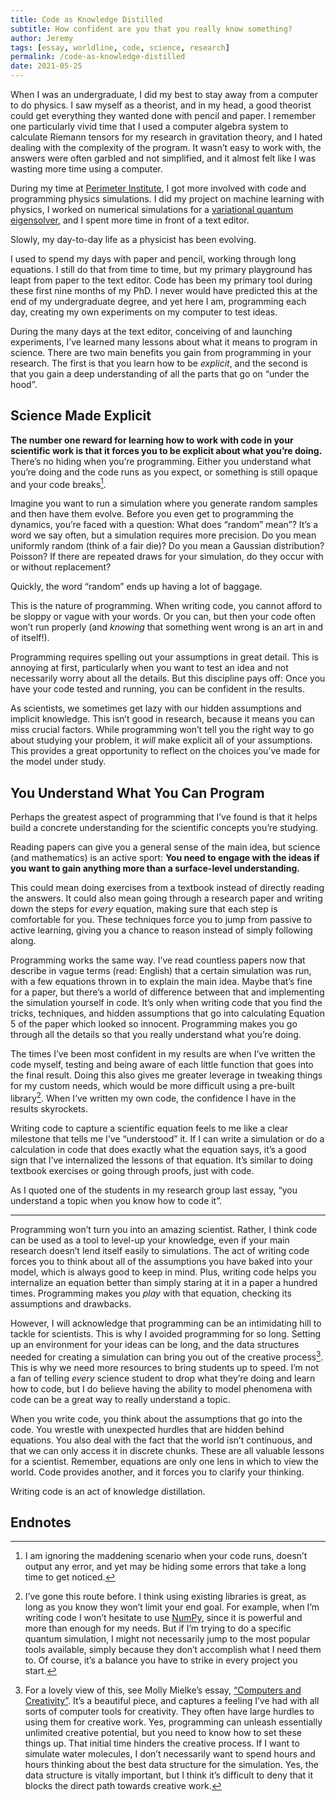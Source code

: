 ```yaml
---
title: Code as Knowledge Distilled
subtitle: How confident are you that you really know something?
author: Jeremy
tags: [essay, worldline, code, science, research]
permalink: /code-as-knowledge-distilled
date: 2021-05-25
---
```


When I was an undergraduate, I did my best to stay away from a computer to do physics. I saw myself as a theorist, and in my head, a good theorist could get everything they wanted done with pencil and paper. I remember one particularly vivid time that I used a computer algebra system to calculate Riemann tensors for my research in gravitation theory, and I hated dealing with the complexity of the program. It wasn’t easy to work with, the answers were often garbled and not simplified, and it almost felt like I was wasting more time using a computer.

During my time at [Perimeter Institute](https://cotejer.github.io/psion), I got more involved with code and programming physics simulations. I did my project on machine learning with physics, I worked on numerical simulations for a [variational quantum eigensolver](https://www.mustythoughts.com/variational-quantum-eigensolver-explained), and I spent more time in front of a text editor.

Slowly, my day-to-day life as a physicist has been evolving.

I used to spend my days with paper and pencil, working through long equations. I still do that from time to time, but my primary playground has leapt from paper to the text editor. Code has been my primary tool during these first nine months of my PhD. I never would have predicted this at the end of my undergraduate degree, and yet here I am, programming each day, creating my own experiments on my computer to test ideas.

During the many days at the text editor, conceiving of and launching experiments, I’ve learned many lessons about what it means to program in science. There are two main benefits you gain from programming in your research. The first is that you learn how to be *explicit*, and the second is that you gain a deep understanding of all the parts that go on “under the hood”. 

## Science Made Explicit

**The number one reward for learning how to work with code in your scientific work is that it forces you to be explicit about what you’re doing.** There’s no hiding when you’re programming. Either you understand what you’re doing and the code runs as you expect, or something is still opaque and your code breaks[^1].

Imagine you want to run a simulation where you generate random samples and then have them evolve. Before you even get to programming the dynamics, you’re faced with a question: What does “random” mean”? It’s a word we say often, but a simulation requires more precision. Do you mean uniformly random (think of a fair die)? Do you mean a Gaussian distribution? Poisson? If there are repeated draws for your simulation, do they occur with or without replacement?

Quickly, the word “random” ends up having a lot of baggage.

This is the nature of programming. When writing code, you cannot afford to be sloppy or vague with your words. Or you can, but then your code often won’t run properly (and *knowing* that something went wrong is an art in and of itself!).

Programming requires spelling out your assumptions in great detail. This is annoying at first, particularly when you want to test an idea and not necessarily worry about all the details. But this discipline pays off: Once you have your code tested and running, you can be confident in the results.

As scientists, we sometimes get lazy with our hidden assumptions and implicit knowledge. This isn’t good in research, because it means you can miss crucial factors. While programming won’t tell you the right way to go about studying your problem, it *will* make explicit all of your assumptions. This provides a great opportunity to reflect on the choices you’ve made for the model under study.

## You Understand What You Can Program

Perhaps the greatest aspect of programming that I’ve found is that it helps build a concrete understanding for the scientific concepts you’re studying.

Reading papers can give you a general sense of the main idea, but science (and mathematics) is an active sport: **You need to engage with the ideas if you want to gain anything more than a surface-level understanding.**

This could mean doing exercises from a textbook instead of directly reading the answers. It could also mean going through a research paper and writing down the steps for *every* equation, making sure that each step is comfortable for you. These techniques force you to jump from passive to active learning, giving you a chance to reason instead of simply following along.

Programming works the same way. I’ve read countless papers now that describe in vague terms (read: English) that a certain simulation was run, with a few equations thrown in to explain the main idea. Maybe that’s fine for a paper, but there’s a world of difference between that and implementing the simulation yourself in code. It’s only when writing code that you find the tricks, techniques, and hidden assumptions that go into calculating Equation 5 of the paper which looked so innocent. Programming makes you go through all the details so that you really understand what you’re doing.

The times I’ve been most confident in my results are when I’ve written the code myself, testing and being aware of each little function that goes into the final result. Doing this also gives me greater leverage in tweaking things for my custom needs, which would be more difficult using a pre-built library[^2]. When I’ve written my own code, the confidence I have in the results skyrockets.

Writing code to capture a scientific equation feels to me like a clear milestone that tells me I’ve “understood” it. If I can write a simulation or do a calculation in code that does exactly what the equation says, it’s a good sign that I’ve internalized the lessons of that equation. It’s similar to doing textbook exercises or going through proofs, just with code.

As I quoted one of the students in my research group last essay, “you understand a topic when you know how to code it”.

---

Programming won’t turn you into an amazing scientist. Rather, I think code can be used as a tool to level-up your knowledge, even if your main research doesn’t lend itself easily to simulations. The act of writing code forces you to think about all of the assumptions you have baked into your model, which is always good to keep in mind. Plus, writing code helps you internalize an equation better than simply staring at it in a paper a hundred times. Programming makes you *play* with that equation, checking its assumptions and drawbacks.

However, I will acknowledge that programming can be an intimidating hill to tackle for scientists. This is why I avoided programming for so long. Setting up an environment for your ideas can be long, and the data structures needed for creating a simulation can bring you out of the creative process[^3]. This is why we need more resources to bring students up to speed. I’m not a fan of telling *every* science student to drop what they’re doing and learn how to code, but I do believe having the ability to model phenomena with code can be a great way to really understand a topic.

When you write code, you think about the assumptions that go into the code. You wrestle with unexpected hurdles that are hidden behind equations. You also deal with the fact that the world isn’t continuous, and that we can only access it in discrete chunks. These are all valuable lessons for a scientist. Remember, equations are only one lens in which to view the world. Code provides another, and it forces you to clarify your thinking.

Writing code is an act of knowledge distillation.

## Endnotes

[^1]: I am ignoring the maddening scenario when your code runs, doesn’t output any error, and yet may be hiding some errors that take a long time to get noticed.
[^2]: I’ve gone this route before. I think using existing libraries is great, as long as you know they won’t limit your end goal. For example, when I’m writing code I won’t hesitate to use [NumPy](https://numpy.org/), since it is powerful and more than enough for my needs. But if I’m trying to do a specific quantum simulation, I might not necessarily jump to the most popular tools available, simply because they don’t accomplish what I need them to. Of course, it’s a balance you have to strike in every project you start.
[^3]: For a lovely view of this, see Molly Mielke’s essay, [“Computers and Creativity”](https://www.mollymielke.com/cc). It’s a beautiful piece, and captures a feeling I’ve had with all sorts of computer tools for creativity. They often have large hurdles to using them for creative work. Yes, programming can unleash essentially unlimited creative potential, but you need to know how to set these things up. That initial time hinders the creative process. If I want to simulate water molecules, I don’t necessarily want to spend hours and hours thinking about the best data structure for the simulation. Yes, the data structure is vitally important, but I think it’s difficult to deny that it blocks the direct path towards creative work.

